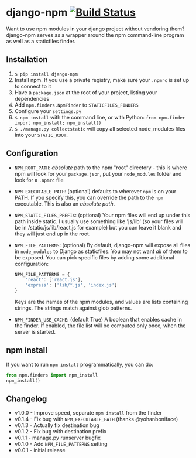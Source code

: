 # django-npm [![Build Status](https://travis-ci.org/kevin1024/django-npm.svg?branch=master)](https://travis-ci.org/kevin1024/django-npm)

Want to use npm modules in your django project without vendoring them? django-npm serves as a wrapper around the npm command-line program as well as a staticfiles finder.

## Installation

1. `$ pip install django-npm`
2. Install npm. If you use a private registry, make sure your `.npmrc` is set up to connect to it
3. Have a `package.json` at the root of your project, listing your dependencies
4. Add `npm.finders.NpmFinder` to `STATICFILES_FINDERS`
5. Configure your `settings.py`
6. `$ npm install` with the command line, or with Python: `from npm.finder import npm_install; npm_install()`
7. `$ ./manage.py collectstatic` will copy all selected node_modules files into your `STATIC_ROOT`.

## Configuration

 * `NPM_ROOT_PATH`: *absolute* path to the npm "root" directory - this is where npm will look for your `package.json`, put your `node_modules` folder and look for a `.npmrc` file
 * `NPM_EXECUTABLE_PATH`: (optional) defaults to wherever `npm` is on your PATH.  If you specify this, you can override the path to the `npm` executable.  This is also an *absolute path*.
 * `NPM_STATIC_FILES_PREFIX`: (optional) Your npm files will end up under this path inside static.  I usually use something like 'js/lib' (so your files will be in /static/js/lib/react.js for example) but you can leave it blank and they will just end up in the root.
 * `NPM_FILE_PATTERNS`: (optional) By default, django-npm will expose all files in `node_modules` to Django as staticfiles.  You may not want *all* of them to be exposed.  You can pick specific files by adding some additional configuration:

    ```python
    NPM_FILE_PATTERNS = {
        'react': ['react.js'],
        'express': ['lib/*.js', 'index.js']
    }
    ```

    Keys are the names of the npm modules, and values are lists containing strings.  The strings match against glob patterns.

 * `NPM_FINDER_USE_CACHE`: (default True) A boolean that enables cache in the finder. If enabled, the file list will be computed only once, when the server is started.

## npm install

If you want to run `npm install` programmatically, you can do:

```python
from npm.finders import npm_install
npm_install()
```

## Changelog

* v1.0.0 - Improve speed, separate `npm install` from the finder
* v0.1.4 - Fix bug with `NPM_EXECUTABLE_PATH` (thanks @yohanboniface)
* v0.1.3 - Actually fix destination bug
* v0.1.2 - Fix bug with destination prefix
* v0.1.1 - manage.py runserver bugfix
* v0.1.0 - Add `NPM_FILE_PATTERNS` setting
* v0.0.1 - initial release
